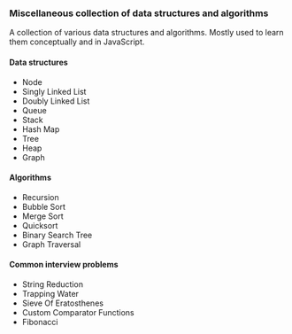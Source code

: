### Miscellaneous collection of data structures and algorithms

A collection of various data structures and algorithms.
Mostly used to learn them conceptually and in JavaScript.

#### Data structures

- Node
- Singly Linked List
- Doubly Linked List
- Queue
- Stack
- Hash Map
- Tree
- Heap
- Graph

#### Algorithms

- Recursion
- Bubble Sort
- Merge Sort
- Quicksort
- Binary Search Tree
- Graph Traversal

#### Common interview problems

- String Reduction
- Trapping Water
- Sieve Of Eratosthenes
- Custom Comparator Functions
- Fibonacci
